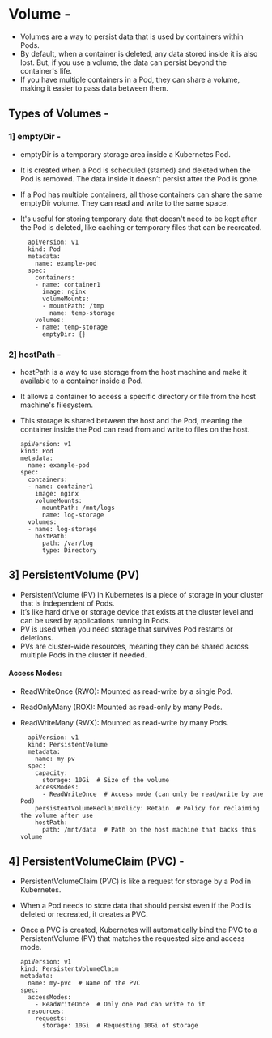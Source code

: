 # Volume -
- Volumes are a way to persist data that is used by containers within Pods.
- By default, when a container is deleted, any data stored inside it is also lost. But, if you use a volume, the data can persist beyond the container's life.
- If you have multiple containers in a Pod, they can share a volume, making it easier to pass data between them.


## Types of Volumes -

### 1] emptyDir -
- emptyDir is a temporary storage area inside a Kubernetes Pod.
- It is created when a Pod is scheduled (started) and deleted when the Pod is removed. The data inside it doesn’t persist after the Pod is gone.
- If a Pod has multiple containers, all those containers can share the same emptyDir volume. They can read and write to the same space.
- It's useful for storing temporary data that doesn't need to be kept after the Pod is deleted, like caching or temporary files that can be recreated.


        apiVersion: v1
        kind: Pod
        metadata:
          name: example-pod
        spec:
          containers:
          - name: container1
            image: nginx
            volumeMounts:
            - mountPath: /tmp
              name: temp-storage
          volumes:
          - name: temp-storage
            emptyDir: {}


### 2] hostPath -
- hostPath is a way to use storage from the host machine and make it available to a container inside a Pod.
- It allows a container to access a specific directory or file from the host machine's filesystem.
- This storage is shared between the host and the Pod, meaning the container inside the Pod can read from and write to files on the host.

      apiVersion: v1
      kind: Pod
      metadata:
        name: example-pod
      spec:
        containers:
        - name: container1
          image: nginx
          volumeMounts:
          - mountPath: /mnt/logs
            name: log-storage
        volumes:
        - name: log-storage
          hostPath:
            path: /var/log
            type: Directory


## 3] PersistentVolume (PV) 
- PersistentVolume (PV) in Kubernetes is a piece of storage in your cluster that is independent of Pods.
- It’s like hard drive or storage device that exists at the cluster level and can be used by applications running in Pods.
- PV is used when you need storage that survives Pod restarts or deletions.
- PVs are cluster-wide resources, meaning they can be shared across multiple Pods in the cluster if needed.

#### Access Modes:
- ReadWriteOnce (RWO): Mounted as read-write by a single Pod.
- ReadOnlyMany (ROX): Mounted as read-only by many Pods.
- ReadWriteMany (RWX): Mounted as read-write by many Pods.



        apiVersion: v1
        kind: PersistentVolume
        metadata:
          name: my-pv
        spec:
          capacity:
            storage: 10Gi  # Size of the volume
          accessModes:
            - ReadWriteOnce  # Access mode (can only be read/write by one Pod)
          persistentVolumeReclaimPolicy: Retain  # Policy for reclaiming the volume after use
          hostPath:
            path: /mnt/data  # Path on the host machine that backs this volume
        
        

 ## 4] PersistentVolumeClaim (PVC) -
 -  PersistentVolumeClaim (PVC) is like a request for storage by a Pod in Kubernetes.
 -  When a Pod needs to store data that should persist even if the Pod is deleted or recreated, it creates a PVC.
 -  Once a PVC is created, Kubernetes will automatically bind the PVC to a PersistentVolume (PV) that matches the requested size and access mode.


        
        apiVersion: v1
        kind: PersistentVolumeClaim
        metadata:
          name: my-pvc  # Name of the PVC
        spec:
          accessModes:
            - ReadWriteOnce  # Only one Pod can write to it
          resources:
            requests:
              storage: 10Gi  # Requesting 10Gi of storage






